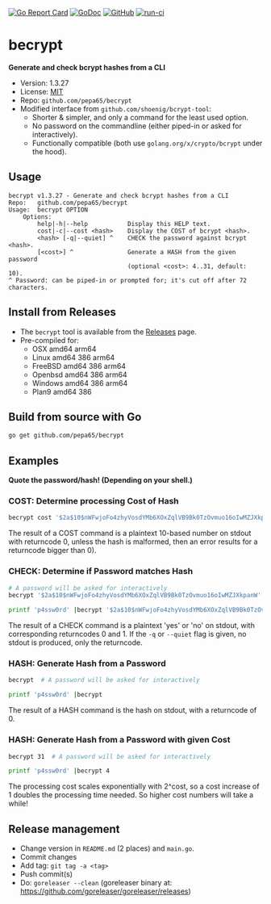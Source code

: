 [![Go Report Card](https://goreportcard.com/badge/github.com/pepa65/becrypt)](https://goreportcard.com/report/github.com/pepa65/becrypt)
[![GoDoc](https://godoc.org/github.com/pepa65/becrypt?status.svg)](https://godoc.org/github.com/pepa65/becrypt)
[![GitHub](https://img.shields.io/github/license/pepa65/becrypt.svg)](LICENSE)
[![run-ci](https://github.com/pepa65/becrypt/actions/workflows/ci.yml/badge.svg)](https://github.com/pepa65/becrypt/actions/workflows/ci.yml) 

# becrypt
**Generate and check bcrypt hashes from a CLI**

* Version: 1.3.27
* License: [MIT](LICENSE)
* Repo: `github.com/pepa65/becrypt`
* Modified interface from `github.com/shoenig/bcrypt-tool`:
  - Shorter & simpler, and only a command for the least used option.
  - No password on the commandline (either piped-in or asked for interactively).
  - Functionally compatible (both use `golang.org/x/crypto/bcrypt` under the hood).

## Usage
```
becrypt v1.3.27 - Generate and check bcrypt hashes from a CLI
Repo:   github.com/pepa65/becrypt
Usage:  becrypt OPTION
    Options:
        help|-h|--help           Display this HELP text.
        cost|-c|--cost <hash>    Display the COST of bcrypt <hash>.
        <hash> [-q|--quiet] ^    CHECK the password against bcrypt <hash>.
        [<cost>] ^               Generate a HASH from the given password
                                 (optional <cost>: 4..31, default: 10).
^ Password: can be piped-in or prompted for; it's cut off after 72 characters.
```

## Install from Releases

* The `becrypt` tool is available from the [Releases](https://github.com/pepa65/becrypt/releases) page.
* Pre-compiled for:
  - OSX amd64 arm64
  - Linux amd64 386 arm64
  - FreeBSD amd64 386 arm64
  - Openbsd amd64 386 arm64
  - Windows amd64 386 arm64
  - Plan9 amd64 386

## Build from source with Go
```bash
go get github.com/pepa65/becrypt
```

## Examples
**Quote the password/hash! (Depending on your shell.)**

### COST: Determine processing Cost of Hash
```bash
becrypt cost '$2a$10$nWFwjoFo4zhyVosdYMb6XOxZqlVB9Bk0TzOvmuo16oIwMZJXkpanW'
```

The result of a COST command is a plaintext 10-based number on stdout with returncode 0,
unless the hash is malformed, then an error results for a returncode bigger than 0).

### CHECK: Determine if Password matches Hash
```bash
# A password will be asked for interactively
becrypt '$2a$10$nWFwjoFo4zhyVosdYMb6XOxZqlVB9Bk0TzOvmuo16oIwMZJXkpanW'

printf 'p4ssw0rd' |becrypt '$2a$10$nWFwjoFo4zhyVosdYMb6XOxZqlVB9Bk0TzOvmuo16oIwMZJXkpanW'
```

The result of a CHECK command is a plaintext 'yes' or 'no' on stdout,
with corresponding returncodes 0 and 1.
If the `-q` or `--quiet` flag is given, no stdout is produced, only the returncode.

### HASH: Generate Hash from a Password
```bash
becrypt  # A password will be asked for interactively

printf 'p4ssw0rd' |becrypt
```

The result of a HASH command is the hash on stdout, with a returncode of 0.

### HASH: Generate Hash from a Password with given Cost
```bash
becrypt 31  # A password will be asked for interactively

printf 'p4ssw0rd' |becrypt 4
```

The processing cost scales exponentially with 2^cost,
so a cost increase of 1 doubles the processing time needed.
So higher cost numbers will take a while!

## Release management
* Change version in `README.md` (2 places) and `main.go`.
* Commit changes
* Add tag: `git tag -a <tag>`
* Push commit(s)
* Do: `goreleaser --clean` (goreleaser binary at: https://github.com/goreleaser/goreleaser/releases)

